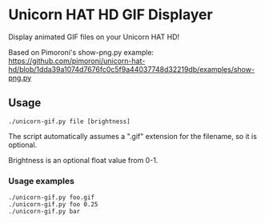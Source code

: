 # Unicorn HAT HD GIF Displayer
Display animated GIF files on your Unicorn HAT HD!

Based on Pimoroni's show-png.py example: https://github.com/pimoroni/unicorn-hat-hd/blob/1dda39a1074d7676fc0c5f9a44037748d32219db/examples/show-png.py

## Usage
```
./unicorn-gif.py file [brightness]
```
The script automatically assumes a ".gif" extension for the filename, so it is optional.

Brightness is an optional float value from 0-1.

### Usage examples
```
./unicorn-gif.py foo.gif
./unicorn-gif.py foo 0.25
./unicorn-gif.py bar
```

